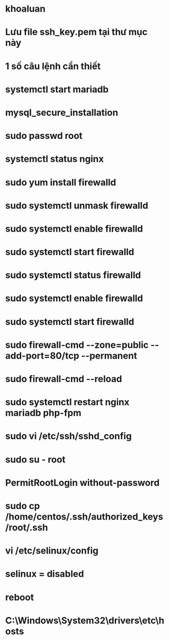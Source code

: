 # khoaluan
# Lưu file ssh_key.pem tại thư mục này

# 1 số câu lệnh cần thiết
# systemctl start mariadb
# mysql_secure_installation
# sudo passwd root
# systemctl status nginx
# sudo yum install firewalld
# sudo systemctl unmask firewalld
# sudo systemctl enable firewalld
# sudo systemctl start firewalld
# sudo systemctl status firewalld
# sudo systemctl enable firewalld
# sudo systemctl start firewalld
# sudo firewall-cmd --zone=public --add-port=80/tcp --permanent
# sudo firewall-cmd --reload
# sudo systemctl restart nginx mariadb php-fpm
# 
# sudo vi /etc/ssh/sshd_config
# sudo su - root
# PermitRootLogin without-password
# sudo cp /home/centos/.ssh/authorized_keys /root/.ssh
# 
# vi /etc/selinux/config
# selinux = disabled
# reboot
# 
# C:\Windows\System32\drivers\etc\hosts